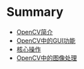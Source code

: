 # Summary

* [OpenCV简介](chapter1/README.md)
* [OpenCV中的GUI功能](chapter2/README.md)
* [核心操作](chapter3/README.md)
* [OpenCV中的图像处理](chapter3/README.md)




